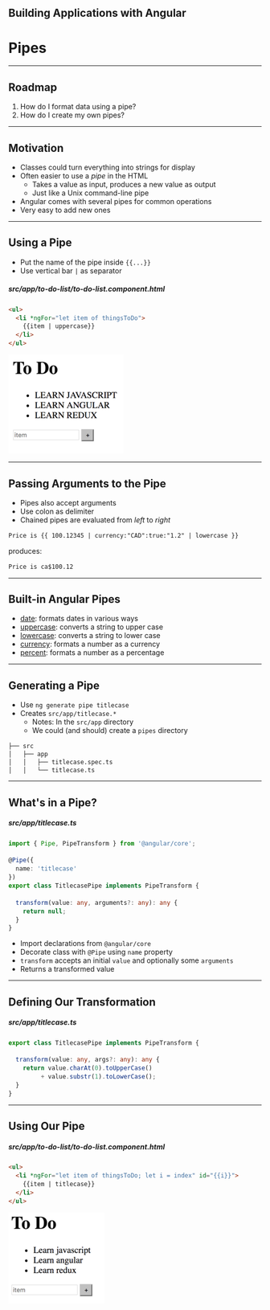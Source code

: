 <!-- .slide: data-background="./slide/images/background.jpg" -->
<!-- .slide: id="pipes" -->
## Building Applications with Angular

# Pipes

---
<!-- .slide: id="pipes-roadmap" -->
## Roadmap

1. How do I format data using a pipe?
1. How do I create my own pipes?

---
<!-- .slide: id="pipes-motivation" -->
## Motivation

- Classes could turn everything into strings for display
- Often easier to use a *pipe* in the HTML
  - Takes a value as input, produces a new value as output
  - Just like a Unix command-line pipe
- Angular comes with several pipes for common operations
- Very easy to add new ones

---
<!-- .slide: id="pipes-using-a-pipe" -->
## Using a Pipe

- Put the name of the pipe inside `{{...}}`
- Use vertical bar `|` as separator

##### _src/app/to-do-list/to-do-list.component.html_
```html
<ul>
  <li *ngFor="let item of thingsToDo">
    {{item | uppercase}}
  </li>
</ul>
```

![Converting to Upper Case](./images/screenshot-uppercase.png)

---
<!-- .slide: id="pipes-passing-arguments" -->
## Passing Arguments to the Pipe

- Pipes also accept arguments
- Use colon as delimiter
- Chained pipes are evaluated from *left* to *right*

```html
Price is {{ 100.12345 | currency:"CAD":true:"1.2" | lowercase }}
```

produces:

```html
Price is ca$100.12
```

---
<!-- .slide: id="pipes-built-in-pipes" -->
## Built-in Angular Pipes

- [date](https://angular.io/docs/ts/latest/api/common/index/DatePipe-pipe.html): formats dates in various ways
- [uppercase](https://angular.io/docs/ts/latest/api/common/index/UpperCasePipe-pipe.html): converts a string to upper case
- [lowercase](https://angular.io/docs/ts/latest/api/common/index/LowerCasePipe-pipe.html): converts a string to lower case
- [currency](https://angular.io/docs/ts/latest/api/common/index/CurrencyPipe-pipe.html): formats a number as a currency
- [percent](https://angular.io/docs/ts/latest/api/common/index/PercentPipe-pipe.html): formats a number as a percentage

---
<!-- .slide: id="pipes-generating-pipes" -->
## Generating  a Pipe

- Use `ng generate pipe titlecase`
- Creates `src/app/titlecase.*`
  - Notes: In the `src/app` directory
  - We could (and should) create a `pipes` directory

```
├── src
│   ├── app
│   │   ├── titlecase.spec.ts
│   │   └── titlecase.ts
```

---
<!-- .slide: id="pipes-whats-in-a-pipe" -->
## What's in a Pipe?

##### _src/app/titlecase.ts_
```ts
import { Pipe, PipeTransform } from '@angular/core';

@Pipe({
  name: 'titlecase'
})
export class TitlecasePipe implements PipeTransform {

  transform(value: any, arguments?: any): any {
    return null;
  }
}
```

- Import declarations from `@angular/core`
- Decorate class with `@Pipe` using `name` property
- `transform` accepts an initial `value` and optionally some `arguments`
- Returns a transformed value

---
<!-- .slide: id="pipes-defining-our-transformation" -->
## Defining Our Transformation

##### _src/app/titlecase.ts_
```ts
export class TitlecasePipe implements PipeTransform {

  transform(value: any, args?: any): any {
    return value.charAt(0).toUpperCase()
         + value.substr(1).toLowerCase();
  }
}
```

---
<!-- .slide: id="pipes-using-our-pipe" -->
## Using Our Pipe

##### _src/app/to-do-list/to-do-list.component.html_
```html
<ul>
  <li *ngFor="let item of thingsToDo; let i = index" id="{{i}}">
    {{item | titlecase}}
  </li>
</ul>
```

![Converting to Title Case](./images/screenshot-titlecase.png)
